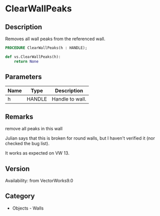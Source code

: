 # ClearWallPeaks

## Description
Removes all wall peaks from the referenced wall.

```pascal
PROCEDURE ClearWallPeaks(h : HANDLE);
```

```python
def vs.ClearWallPeaks(h):
    return None
```

## Parameters
|Name|Type|Description|
|---|---|---|
|h|HANDLE|Handle to wall.|

## Remarks
remove all peaks in this wall

Julian says that this is broken for round walls, but I haven't verified it (nor checked the bug list).

It works as expected on VW 13.

## Version
Availability: from VectorWorks9.0

## Category
* Objects - Walls

